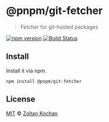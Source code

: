 # @pnpm/git-fetcher

> Fetcher for git-hosted packages

[![npm version](https://img.shields.io/npm/v/@pnpm/git-fetcher.svg)](https://www.npmjs.com/package/@pnpm/git-fetcher) [![Build Status](https://img.shields.io/travis/pnpm/git-fetcher/master.svg)](https://travis-ci.org/pnpm/git-fetcher)

## Install

Install it via npm.

```
npm install @pnpm/git-fetcher
```

## License

[MIT](./LICENSE) © [Zoltan Kochan](https://www.kochan.io/)
